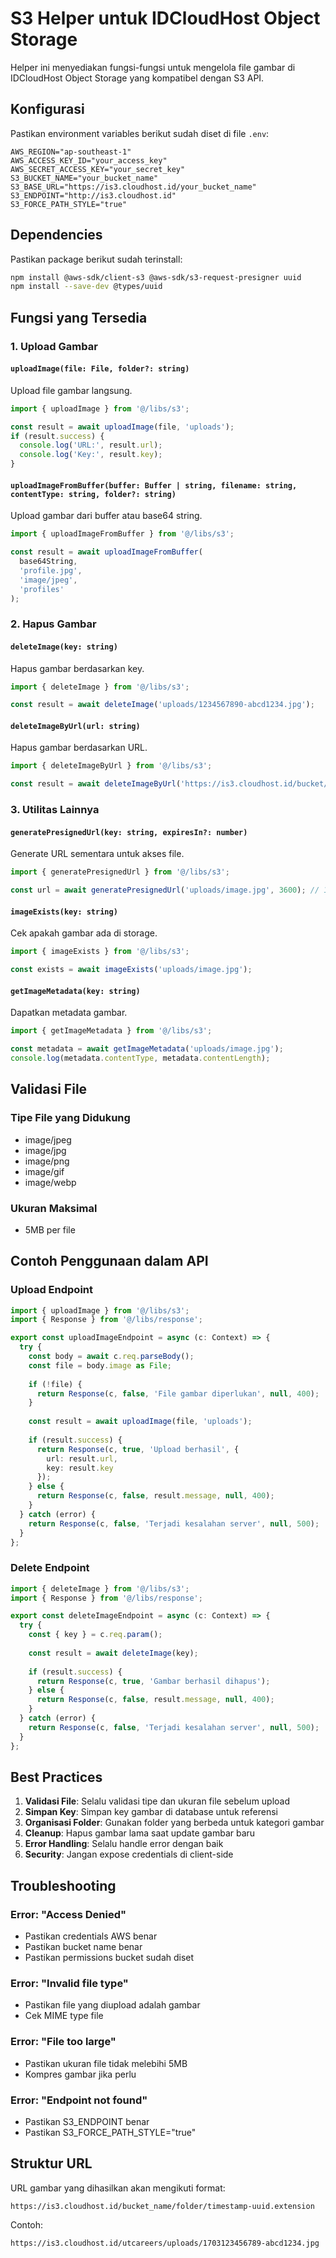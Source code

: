 # S3 Helper untuk IDCloudHost Object Storage

Helper ini menyediakan fungsi-fungsi untuk mengelola file gambar di IDCloudHost Object Storage yang kompatibel dengan S3 API.

## Konfigurasi

Pastikan environment variables berikut sudah diset di file `.env`:

```env
AWS_REGION="ap-southeast-1"
AWS_ACCESS_KEY_ID="your_access_key"
AWS_SECRET_ACCESS_KEY="your_secret_key"
S3_BUCKET_NAME="your_bucket_name"
S3_BASE_URL="https://is3.cloudhost.id/your_bucket_name"
S3_ENDPOINT="http://is3.cloudhost.id"
S3_FORCE_PATH_STYLE="true"
```

## Dependencies

Pastikan package berikut sudah terinstall:

```bash
npm install @aws-sdk/client-s3 @aws-sdk/s3-request-presigner uuid
npm install --save-dev @types/uuid
```

## Fungsi yang Tersedia

### 1. Upload Gambar

#### `uploadImage(file: File, folder?: string)`
Upload file gambar langsung.

```typescript
import { uploadImage } from '@/libs/s3';

const result = await uploadImage(file, 'uploads');
if (result.success) {
  console.log('URL:', result.url);
  console.log('Key:', result.key);
}
```

#### `uploadImageFromBuffer(buffer: Buffer | string, filename: string, contentType: string, folder?: string)`
Upload gambar dari buffer atau base64 string.

```typescript
import { uploadImageFromBuffer } from '@/libs/s3';

const result = await uploadImageFromBuffer(
  base64String,
  'profile.jpg',
  'image/jpeg',
  'profiles'
);
```

### 2. Hapus Gambar

#### `deleteImage(key: string)`
Hapus gambar berdasarkan key.

```typescript
import { deleteImage } from '@/libs/s3';

const result = await deleteImage('uploads/1234567890-abcd1234.jpg');
```

#### `deleteImageByUrl(url: string)`
Hapus gambar berdasarkan URL.

```typescript
import { deleteImageByUrl } from '@/libs/s3';

const result = await deleteImageByUrl('https://is3.cloudhost.id/bucket/uploads/image.jpg');
```

### 3. Utilitas Lainnya

#### `generatePresignedUrl(key: string, expiresIn?: number)`
Generate URL sementara untuk akses file.

```typescript
import { generatePresignedUrl } from '@/libs/s3';

const url = await generatePresignedUrl('uploads/image.jpg', 3600); // 1 jam
```

#### `imageExists(key: string)`
Cek apakah gambar ada di storage.

```typescript
import { imageExists } from '@/libs/s3';

const exists = await imageExists('uploads/image.jpg');
```

#### `getImageMetadata(key: string)`
Dapatkan metadata gambar.

```typescript
import { getImageMetadata } from '@/libs/s3';

const metadata = await getImageMetadata('uploads/image.jpg');
console.log(metadata.contentType, metadata.contentLength);
```

## Validasi File

### Tipe File yang Didukung
- image/jpeg
- image/jpg
- image/png
- image/gif
- image/webp

### Ukuran Maksimal
- 5MB per file

## Contoh Penggunaan dalam API

### Upload Endpoint
```typescript
import { uploadImage } from '@/libs/s3';
import { Response } from '@/libs/response';

export const uploadImageEndpoint = async (c: Context) => {
  try {
    const body = await c.req.parseBody();
    const file = body.image as File;
    
    if (!file) {
      return Response(c, false, 'File gambar diperlukan', null, 400);
    }
    
    const result = await uploadImage(file, 'uploads');
    
    if (result.success) {
      return Response(c, true, 'Upload berhasil', {
        url: result.url,
        key: result.key
      });
    } else {
      return Response(c, false, result.message, null, 400);
    }
  } catch (error) {
    return Response(c, false, 'Terjadi kesalahan server', null, 500);
  }
};
```

### Delete Endpoint
```typescript
import { deleteImage } from '@/libs/s3';
import { Response } from '@/libs/response';

export const deleteImageEndpoint = async (c: Context) => {
  try {
    const { key } = c.req.param();
    
    const result = await deleteImage(key);
    
    if (result.success) {
      return Response(c, true, 'Gambar berhasil dihapus');
    } else {
      return Response(c, false, result.message, null, 400);
    }
  } catch (error) {
    return Response(c, false, 'Terjadi kesalahan server', null, 500);
  }
};
```

## Best Practices

1. **Validasi File**: Selalu validasi tipe dan ukuran file sebelum upload
2. **Simpan Key**: Simpan key gambar di database untuk referensi
3. **Organisasi Folder**: Gunakan folder yang berbeda untuk kategori gambar
4. **Cleanup**: Hapus gambar lama saat update gambar baru
5. **Error Handling**: Selalu handle error dengan baik
6. **Security**: Jangan expose credentials di client-side

## Troubleshooting

### Error: "Access Denied"
- Pastikan credentials AWS benar
- Pastikan bucket name benar
- Pastikan permissions bucket sudah diset

### Error: "Invalid file type"
- Pastikan file yang diupload adalah gambar
- Cek MIME type file

### Error: "File too large"
- Pastikan ukuran file tidak melebihi 5MB
- Kompres gambar jika perlu

### Error: "Endpoint not found"
- Pastikan S3_ENDPOINT benar
- Pastikan S3_FORCE_PATH_STYLE="true"

## Struktur URL

URL gambar yang dihasilkan akan mengikuti format:
```
https://is3.cloudhost.id/bucket_name/folder/timestamp-uuid.extension
```

Contoh:
```
https://is3.cloudhost.id/utcareers/uploads/1703123456789-abcd1234.jpg
```